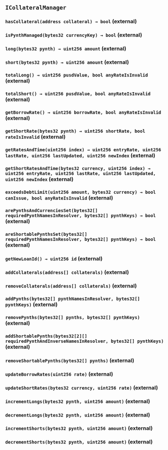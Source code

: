 ## `ICollateralManager`

### `hasCollateral(address collateral) → bool` (external)

### `isPynthManaged(bytes32 currencyKey) → bool` (external)

### `long(bytes32 pynth) → uint256 amount` (external)

### `short(bytes32 pynth) → uint256 amount` (external)

### `totalLong() → uint256 pusdValue, bool anyRateIsInvalid` (external)

### `totalShort() → uint256 pusdValue, bool anyRateIsInvalid` (external)

### `getBorrowRate() → uint256 borrowRate, bool anyRateIsInvalid` (external)

### `getShortRate(bytes32 pynth) → uint256 shortRate, bool rateIsInvalid` (external)

### `getRatesAndTime(uint256 index) → uint256 entryRate, uint256 lastRate, uint256 lastUpdated, uint256 newIndex` (external)

### `getShortRatesAndTime(bytes32 currency, uint256 index) → uint256 entryRate, uint256 lastRate, uint256 lastUpdated, uint256 newIndex` (external)

### `exceedsDebtLimit(uint256 amount, bytes32 currency) → bool canIssue, bool anyRateIsInvalid` (external)

### `arePynthsAndCurrenciesSet(bytes32[] requiredPynthNamesInResolver, bytes32[] pynthKeys) → bool` (external)

### `areShortablePynthsSet(bytes32[] requiredPynthNamesInResolver, bytes32[] pynthKeys) → bool` (external)

### `getNewLoanId() → uint256 id` (external)

### `addCollaterals(address[] collaterals)` (external)

### `removeCollaterals(address[] collaterals)` (external)

### `addPynths(bytes32[] pynthNamesInResolver, bytes32[] pynthKeys)` (external)

### `removePynths(bytes32[] pynths, bytes32[] pynthKeys)` (external)

### `addShortablePynths(bytes32[2][] requiredPynthAndInverseNamesInResolver, bytes32[] pynthKeys)` (external)

### `removeShortablePynths(bytes32[] pynths)` (external)

### `updateBorrowRates(uint256 rate)` (external)

### `updateShortRates(bytes32 currency, uint256 rate)` (external)

### `incrementLongs(bytes32 pynth, uint256 amount)` (external)

### `decrementLongs(bytes32 pynth, uint256 amount)` (external)

### `incrementShorts(bytes32 pynth, uint256 amount)` (external)

### `decrementShorts(bytes32 pynth, uint256 amount)` (external)

